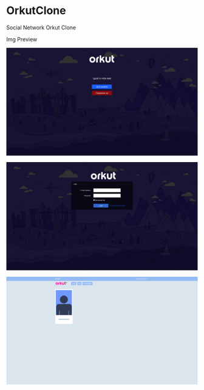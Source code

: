 # OrkutClone
Social Network Orkut Clone

Img Preview

![alt text](https://raw.githubusercontent.com/kaway404/OrkutClone/master/apresentar/1.png)

![alt text](https://raw.githubusercontent.com/kaway404/OrkutClone/master/apresentar/2.png)

![alt text](https://raw.githubusercontent.com/kaway404/OrkutClone/master/apresentar/3.png)